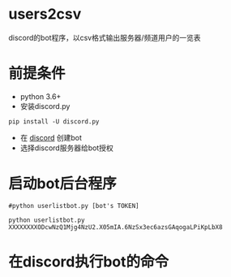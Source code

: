 # users2csv
discord的bot程序，以csv格式输出服务器/频道用户的一览表

# 前提条件
- python 3.6+
- 安装discord.py
```
pip install -U discord.py
```
- 在 [discord](https://discord.com/developers/applications/) 创建bot
- 选择discord服务器给bot授权

# 启动bot后台程序
```
#python userlistbot.py [bot's TOKEN]

python userlistbot.py XXXXXXXXODcwNzQ1Mjg4NzU2.X05mIA.6NzSx3ec6azsGAqogaLPiKpLbX8
```

# 在discord执行bot的命令

